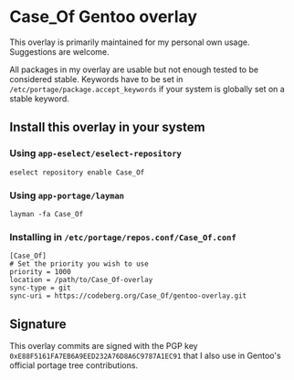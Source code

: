 # Case_Of Gentoo overlay

This overlay is primarily maintained for my personal own usage. Suggestions are welcome.

All packages in my overlay are usable but not enough tested to be considered stable. Keywords have to be set in `/etc/portage/package.accept_keywords` if your system is globally set on a stable keyword.

## Install this overlay in your system

### Using `app-eselect/eselect-repository`

```
eselect repository enable Case_Of
```

### Using `app-portage/layman`

```
layman -fa Case_Of
```

### Installing in `/etc/portage/repos.conf/Case_Of.conf`

```
[Case_Of]
# Set the priority you wish to use
priority = 1000
location = /path/to/Case_Of-overlay
sync-type = git
sync-uri = https://codeberg.org/Case_Of/gentoo-overlay.git
```

## Signature

This overlay commits are signed with the PGP key `0xE88F5161FA7EB6A9EED232A76D8A6C9787A1EC91` that I also use in Gentoo's official portage tree contributions.
